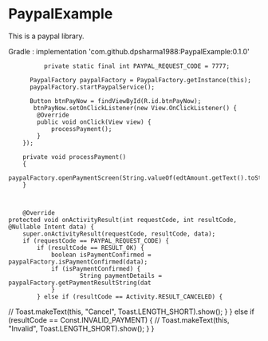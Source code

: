 # PaypalExample
This is a paypal library.

Gradle :
	        implementation 'com.github.dpsharma1988:PaypalExample:0.1.0'
          
              private static final int PAYPAL_REQUEST_CODE = 7777;

          PaypalFactory paypalFactory = PaypalFactory.getInstance(this);
          paypalFactory.startPaypalService();
          
          Button btnPayNow = findViewById(R.id.btnPayNow);
           btnPayNow.setOnClickListener(new View.OnClickListener() {
            @Override
            public void onClick(View view) {
                processPayment();
            }
        });
        
        private void processPayment()
        {
          paypalFactory.openPaymentScreen(String.valueOf(edtAmount.getText().toString()));
        }
        
        
        
        @Override
    protected void onActivityResult(int requestCode, int resultCode, @Nullable Intent data) {
        super.onActivityResult(requestCode, resultCode, data);
        if (requestCode == PAYPAL_REQUEST_CODE) {
            if (resultCode == RESULT_OK) {
                boolean isPaymentConfirmed = paypalFactory.isPaymentConfirmed(data);
                if (isPaymentConfirmed) {
                        String paymentDetails = paypalFactory.getPaymentResultString(dat
                }
            } else if (resultCode == Activity.RESULT_CANCELED) {
//                Toast.makeText(this, "Cancel", Toast.LENGTH_SHORT).show();
            }
        } else if (resultCode == Const.INVALID_PAYMENT) {
//            Toast.makeText(this, "Invalid", Toast.LENGTH_SHORT).show();
        }
    }

